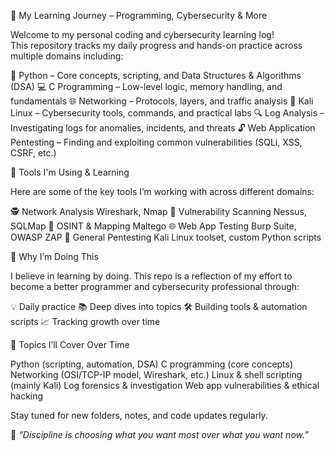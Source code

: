 📘 My Learning Journey – Programming, Cybersecurity & More

Welcome to my personal coding and cybersecurity learning log!  
This repository tracks my daily progress and hands-on practice across multiple domains including:

🐍 Python – Core concepts, scripting, and Data Structures & Algorithms (DSA)
💻 C Programming – Low-level logic, memory handling, and fundamentals
🌐 Networking – Protocols, layers, and traffic analysis
🐧 Kali Linux – Cybersecurity tools, commands, and practical labs
🔍 Log Analysis – Investigating logs for anomalies, incidents, and threats
🔓 Web Application Pentesting – Finding and exploiting common vulnerabilities (SQLi, XSS, CSRF, etc.)

🧰 Tools I'm Using & Learning

Here are some of the key tools I’m working with across different domains:

🕵️ Network Analysis           Wireshark, Nmap 
🔐 Vulnerability Scanning     Nessus, SQLMap 
🧠 OSINT & Mapping            Maltego 
🌐 Web App Testing            Burp Suite, OWASP ZAP 
🧰 General Pentesting         Kali Linux toolset, custom Python scripts 

📅 Why I’m Doing This

I believe in learning by doing. This repo is a reflection of my effort to become a better programmer and cybersecurity professional through:

💡 Daily practice
📚 Deep dives into topics
🛠️ Building tools & automation scripts
📈 Tracking growth over time

🚀 Topics I’ll Cover Over Time

Python (scripting, automation, DSA)
C programming (core concepts)
Networking (OSI/TCP-IP model, Wireshark, etc.)
Linux & shell scripting (mainly Kali)
Log forensics & investigation
Web app vulnerabilities & ethical hacking

Stay tuned for new folders, notes, and code updates regularly.

🧠 _“Discipline is choosing what you want most over what you want now.”_

